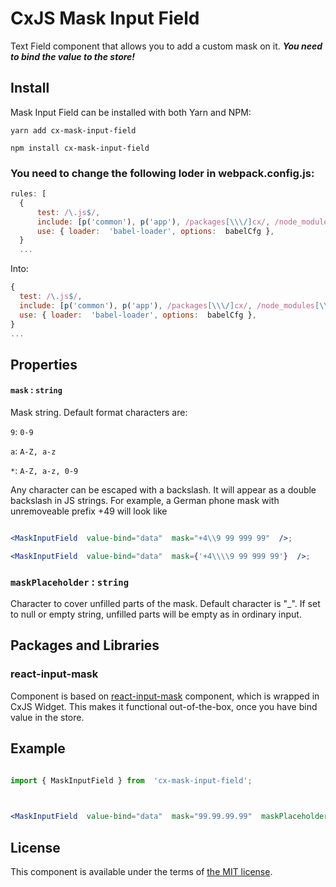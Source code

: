 # CxJS Mask Input Field

  

<!-- #### Chout out out [Demo](https://angry-kirch-e6040c.netlify.app/dashboard) -->

  

Text Field component that allows you to add a custom mask on it. **_You need to bind the value to the store!_**

  

## Install

  

Mask Input Field can be installed with both Yarn and NPM:

  

`yarn add cx-mask-input-field`

  

`npm install cx-mask-input-field`

### You need to change the following loder in webpack.config.js:
  ```jsx
rules: [
	{
		test: /\.js$/,
		include: [p('common'), p('app'), /packages[\\\/]cx/, /node_modules[\\\/](cx|cx-react|cx-theme-\w*|cx-google-maps)[\\\/]/,
		use: { loader:  'babel-loader', options:  babelCfg },
	}
	...
```

Into: 

  ```jsx
{
	test: /\.js$/,
	include: [p('common'), p('app'), /packages[\\\/]cx/, /node_modules[\\\/](cx|cx-.+)[\\\/]/,],
	use: { loader:  'babel-loader', options:  babelCfg },
}
...
```
## Properties

  

#### `mask` : `string`

  

Mask string. Default format characters are:<br/>

  

`9`: `0-9`<br/>

  

`a`: `A-Z, a-z`<br/>

  

`*`: `A-Z, a-z, 0-9`

  

Any character can be escaped with a backslash. It will appear as a double backslash in JS strings. For example, a German phone mask with unremoveable prefix +49 will look like

  

```jsx

<MaskInputField  value-bind="data"  mask="+4\\9 99 999 99"  />;

<MaskInputField  value-bind="data"  mask={'+4\\\\9 99 999 99'}  />;

```

  

### `maskPlaceholder` : `string`

  

Character to cover unfilled parts of the mask. Default character is "\_". If set to null or empty string, unfilled parts will be empty as in ordinary input.

  

## Packages and Libraries

  

### react-input-mask

  

Component is based on [react-input-mask](https://www.npmjs.com/package/react-input-mask) component, which is wrapped in CxJS Widget. This makes it functional out-of-the-box, once you have bind value in the store.

  

## Example

  

```jsx

import { MaskInputField } from  'cx-mask-input-field';

  

<MaskInputField  value-bind="data"  mask="99.99.99.99"  maskPlaceholder="_"  />;

```

  

## License

  

This component is available under the terms of [the MIT license](LICENSE.md).